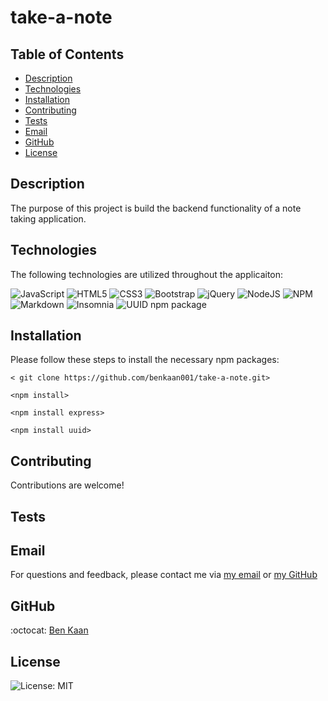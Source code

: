 # take-a-note

  ## Table of Contents

  * [Description](#description)
  * [Technologies](#technologies)
  * [Installation](#installation)
  * [Contributing](#contributing)
  * [Tests](#tests)
  * [Email](#email)
  * [GitHub](#GitHub)
  * [License](#license)

  ## Description
  
  The purpose of this project is build the backend functionality of a note taking application. 



  ## Technologies 

  The following technologies are utilized throughout the applicaiton:

  ![JavaScript](https://img.shields.io/badge/javascript-%23323330.svg?style=for-the-badge&logo=javascript&logoColor=%23F7DF1E)
  ![HTML5](https://img.shields.io/badge/html5-%23E34F26.svg?style=for-the-badge&logo=html5&logoColor=white)
  ![CSS3](https://img.shields.io/badge/css3-%231572B6.svg?style=for-the-badge&logo=css3&logoColor=white)
  ![Bootstrap](https://img.shields.io/badge/bootstrap-%23563D7C.svg?style=for-the-badge&logo=bootstrap&logoColor=white)
  ![jQuery](https://img.shields.io/badge/jquery-%230769AD.svg?style=for-the-badge&logo=jquery&logoColor=white)
  ![NodeJS](https://img.shields.io/badge/node.js-6DA55F?style=for-the-badge&logo=node.js&logoColor=white)
  ![NPM](https://img.shields.io/badge/NPM-%23000000.svg?style=for-the-badge&logo=npm&logoColor=white)
  ![Markdown](https://img.shields.io/badge/markdown-%23000000.svg?style=for-the-badge&logo=markdown&logoColor=white)
  ![Insomnia](https://img.shields.io/badge/Insomnia-black?style=for-the-badge&logo=insomnia&logoColor=5849BE)
  ![UUID `npm` package](https://www.npmjs.com/package/uuid)





  ## Installation

  Please follow these steps to install the necessary npm packages:

  `< git clone https://github.com/benkaan001/take-a-note.git>`

  `<npm install>`

  `<npm install express>`

  `<npm install uuid>`




  ## Contributing
  
  Contributions are welcome!
  

  ## Tests

 


  ## Email

  For questions and feedback, please contact me via [my email](mailto:benkaan001@gmail.com) or [my GitHub](https://www.github.com/benkaan001)
  

  ## GitHub

  :octocat: [Ben Kaan](https://www.github.com/benkaan001)
  

  ## License

  
  ![License: MIT](https://img.shields.io/badge/License-MIT-yellow.svg)

